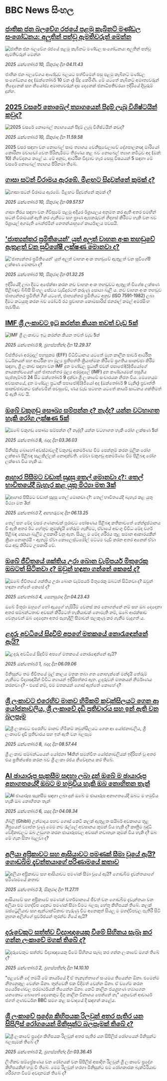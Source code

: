 # BBC News සිංහල## [ජාතික ජන බලවේග රජයේ පළමු කැබිනට් මණ්ඩල සංශෝධනය: අලුතින් පත්වූ ඇමතිවරුන් මෙන්න ](https://www.bbc.com/sinhala/articles/c2lx5x8perlo?at_medium=RSS&at_campaign=rss?at_campaign=githubrss)![ජාතික ජන බලවේග රජයේ පළමු කැබිනට් මණ්ඩල සංශෝධනය: අලුතින් පත්වූ ඇමතිවරුන් මෙන්න ](https://ichef.bbci.co.uk/ace/ws/240/cpsprodpb/8e0f/live/1617cbd0-a58f-11f0-928c-71dbb8619e94.jpg)_2025 ඔක්තෝබර් 10, සිකුරාදා දින 04.11.43_ජාතික ජන බලවේගය ආණ්ඩුව බලයට පත්වීමෙන් පසු පළමු කැබිනට් මණ්ඩල සංශෝධනය අද (ඔක්තෝබර් 10 වන දා) සිදු කෙරිණි.
මේ යටතේ කැබිනට් අමාත්‍යවරුන් තිදෙනෙක් සහ නියෝජ්‍ය අමාත්‍යවරුන් දස දෙනෙක් ජනාධිපතිවරයා ඉදිරියේ දිවුරුම් දුන්හ.## [2025 වසරේ නොබෙල් ත්‍යාගයෙන් පිදුම් ලැබූ විශිෂ්ටයින් කවුද?](https://www.bbc.com/sinhala/articles/c3e7gwkx79yo?at_medium=RSS&at_campaign=rss?at_campaign=githubrss)![2025 වසරේ නොබෙල් ත්‍යාගයෙන් පිදුම් ලැබූ විශිෂ්ටයින් කවුද?](https://ichef.bbci.co.uk/ace/ws/240/cpsprodpb/4ec3/live/930ac6b0-a5c6-11f0-add7-abf13599c13e.jpg)_2025 ඔක්තෝබර් 10, සිකුරාදා දින 11.59.58_2025 වසර සඳහා වන නොබෙල් සාම ත්‍යාගය වෙනිසුවෙලාවේ දේශපාලනඥ මාරියෝ කොරීනා මචාඩෝ වෙත පිරිනැමීමට තීරණය කළ බව නොබෙල් ත්‍යාග කමිටුව අද (ඔක්: 10) නිවේදනය කළේ ය.
මේ අනුව, ආර්ථික විද්‍යාව හැර සෙසු විෂයයන් 5 සඳහා මේ වසරේ නොබෙල් ත්‍යාගය පිරිනමා තිබේ.## [ගාසා සටන් විරාමය ඇරඹේ. මීළඟට සිදුවන්නේ කුමක් ද?](https://www.bbc.com/sinhala/articles/c4gwnzky71zo?at_medium=RSS&at_campaign=rss?at_campaign=githubrss)![ගාසා සටන් විරාමය ඇරඹේ. මීළඟට සිදුවන්නේ කුමක් ද?](https://ichef.bbci.co.uk/ace/ws/240/cpsprodpb/27ee/live/f9ba4c20-a52e-11f0-bf56-21413d90bb1e.jpg)_2025 ඔක්තෝබර් 10, සිකුරාදා දින 09.57.57_ගාසා තීරය සඳහා වන ගිවිසුමේ පළමු අදියර ඊශ්‍රායලය අනුමත කර ඇති අතර එමඟින් සටන් විරාමයක් ඇති කර ගැනීමට සහ ප්‍රාණ ඇපකරුවන් නිදහස් කිරීමට හැකි වන බව ඊශ්‍රායල් අගමැති බෙන්ජමින් නෙතන්යාහුගේ කාර්යාලය පවසයි.## ['ජාත්‍යන්තර ප්‍රමිතියෙන්' යුත් අලුත් වාහන අංක තහඩුවේ ඇතුළත් වන සුවිශේෂී ලක්ෂණ මොනවා ද?](https://www.bbc.com/sinhala/articles/c4gjn4nzy2go?at_medium=RSS&at_campaign=rss?at_campaign=githubrss)!['ජාත්‍යන්තර ප්‍රමිතියෙන්' යුත් අලුත් වාහන අංක තහඩුවේ ඇතුළත් වන සුවිශේෂී ලක්ෂණ මොනවා ද?](https://ichef.bbci.co.uk/ace/ws/240/cpsprodpb/4155/live/fdd755a0-a506-11f0-928c-71dbb8619e94.jpg)_2025 ඔක්තෝබර් 10, සිකුරාදා දින 01.32.25_ඉදිරියේදී ලබා දීමට අපේක්ෂා කරන නව වාහන අංක තහඩුවට ඇතුළත් විශේෂ ලක්ෂණ පිළිබඳව බීබීසී සිංහල සේවය වැඩිදුරටත් කරුණු සොයා බැලී ය.
නව වාහන අංක තහඩුව ජාත්‍යන්තර ප්‍රමිතීන් 7ක් යටතේ, ජාත්‍යන්තර ප්‍රමිතියට අනුව (ISO 7591-1982) ලබා දීමට කටයුතු කරන බව මෝටර් රථ ප්‍රවාහන කොමසාරිස් ජනරාල් කමල් අමරසිංහ පැවසීය.## [IMF ශ්‍රී ලංකාවට ඉටු කරන්න කියන තවත් වැඩ 5ක්](https://www.bbc.com/sinhala/articles/ce3291rv0y6o?at_medium=RSS&at_campaign=rss?at_campaign=githubrss)![IMF ශ්‍රී ලංකාවට ඉටු කරන්න කියන තවත් වැඩ 5ක්](https://ichef.bbci.co.uk/ace/ws/240/cpsprodpb/1ae2/live/66230b30-a4f9-11f0-8e74-1f6664d312e9.jpg)_2025 ඔක්තෝබර් 9, බ්‍රහස්පතින්දා දින 12.29.37_විස්තීරණ අරමුදල් පහසුකම (EFF) විධිවිධානය යටතේ මෑත කාලීන සාර්ව ආර්ථික වර්ධනයන් සහ ආර්ථික හා මූල්‍ය ප්‍රතිපත්ති ක්‍රියාත්මක කිරීමේ ප්‍රගතිය සාකච්ඡා කිරීම සඳහා, ශ්‍රී ලංකාව සඳහා වන IMF දූත මණ්ඩල ප්‍රධානී එවන් පපාජෝ(ර්)ජියෝගේ නායකත්වයෙන් යුත් ජාත්‍යන්තර මූල්‍ය අරමුදලේ (IMF) දූත කණ්ඩායමක් පසුගිය සැප්තැම්බර් 24 සිට ඔක්තෝබර් 9 දක්වා ශ්‍රී ලංකාවේ සංචාරයක නිරත විය. මෙහෙයුම අවසානයේ,  දූත මණ්ඩල ප්‍රධානී පපාජෝ(ර්)ජියෝ අද (ඔක්තෝබර් 9 වැනිදා) ප්‍රවෘත්ති සාකච්ඡාවකට එක්වෙමින් පවසුවේ, ණය වැඩ සටහන යටතේ කාර්ය සාධනය ශක්තිමත් වී ඇති බව යි.## [ඔබේ වකුගඩු සෞඛ්‍ය සම්පන්න ද? නැද්ද? යන්න වටහාගත හැකි රෝග ලක්ෂණ 5ක්](https://www.bbc.com/sinhala/articles/cx2j9z941kyo?at_medium=RSS&at_campaign=rss?at_campaign=githubrss)![ඔබේ වකුගඩු සෞඛ්‍ය සම්පන්න ද? නැද්ද? යන්න වටහාගත හැකි රෝග ලක්ෂණ 5ක්](https://ichef.bbci.co.uk/ace/ws/240/cpsprodpb/d3ef/live/407136d0-9e02-11f0-92db-77261a15b9d2.jpg)_2025 ඔක්තෝබර් 8, බදාදා දින 03.36.03_මිනිස්සු බොහෝ අවස්ථාවලදී වකුගඩු අකර්මණ්‍ය වීම පෙන්නුම් කරන මූලික රෝග ලක්ෂණ පිළිබඳ සැලකිල්ලක් නොදක්වති. මේවා වකුගඩු අකර්මණ්‍ය වීම පිළිබඳ රෝග ලක්ෂණ විය හැකි ය.## [ආහාර පිසීමට වඩාත් සුදුසු තෙල් මොනවා ද?: තෙල් භාවිතයේදී බැහැර කළ යුතු මිථ්‍යා මත 3ක්](https://www.bbc.com/sinhala/articles/cx2j123012vo?at_medium=RSS&at_campaign=rss?at_campaign=githubrss)![ආහාර පිසීමට වඩාත් සුදුසු තෙල් මොනවා ද?: තෙල් භාවිතයේදී බැහැර කළ යුතු මිථ්‍යා මත 3ක්](https://ichef.bbci.co.uk/ace/ws/240/cpsprodpb/cecb/live/f253c650-9dea-11f0-b3aa-f94b46cdf49f.jpg)_2025 ඔක්තෝබර් 7, අඟහරුවාදා දින 06.13.25_තෙල් සහ මේද වසර ගණනාවක් පුරාවට පෝෂණය පිළිබඳ කතිකාවතේ කේන්ද්‍රස්ථානය වී ඇති අතර ඊට හේතුව කුමක්දැයි තේරුම් ගැනීමට, ඒවායේ අඩංගු විවිධ මේද වර්ග පිළිබඳ සොයා බැලීම උපකාරී වනු ඇත.
සියලු ම මේද ශරීරය තුළ සමාන ආකාරයකින් ක්‍රියා නොකරයි - ඇතැම් ඒවා කොලෙස්ටරෝල් මට්ටම වැඩි කරන අතර අනෙක් ඒවා එය අඩු කිරීමට උපකාරී වේ.## [ඔබේ ජීවිතයේ ශක්තිය උරා බොන වැම්පයර් මිතුරෙකු ඔබටත් සිටිනවා ද? ඔවුන් හඳුනා ගන්නේ කෙසේ ද?](https://www.bbc.com/sinhala/articles/cnvrpvj6ml5o?at_medium=RSS&at_campaign=rss?at_campaign=githubrss)![ඔබේ ජීවිතයේ ශක්තිය උරා බොන වැම්පයර් මිතුරෙකු ඔබටත් සිටිනවා ද? ඔවුන් හඳුනා ගන්නේ කෙසේ ද?](https://ichef.bbci.co.uk/ace/ws/240/cpsprodpb/cdc4/live/5d2d5b20-9f7c-11f0-928c-71dbb8619e94.jpg)_2025 ඔක්තෝබර් 4, සෙනසුරාදා දින 04.23.43_ඔබේ මිතුරා ඔහුගේ හෝ ඇයගේ හැසිරීම් වෙනස් කර නොගන්නේ නම් සහ ඔබ දෙදෙනා අතර සම්බන්ධතාව අවසන් කිරීමටත් හැකියාවක් නොමැති නම්, ඔබේ ආරක්ෂාව වෙනුවෙන් ඔබ දෙදෙනා අතර පැහැදිලි සීමාවන් සලකුණු කර ගැනීම වැදගත් ය.## [ළදරු අවධියේ සිදුවීම් අපගේ මතකයේ නොරැඳෙන්නේ ඇයි?](https://www.bbc.com/sinhala/articles/c2kn3gzl240o?at_medium=RSS&at_campaign=rss?at_campaign=githubrss)![ළදරු අවධියේ සිදුවීම් අපගේ මතකයේ නොරැඳෙන්නේ ඇයි?](https://ichef.bbci.co.uk/ace/ws/240/cpsprodpb/e191/live/a8dbc3f0-8d6a-11f0-ac8c-8129e35aa651.png)_2025 ඔක්තෝබර් 1, බදාදා දින 06.09.06_මිනිසුන්ට තම ජීවිතයේ මුල් කාලය මතක තබා ගත නොහැක්කේ මන්දැයි තේරුම් ගැනීමට විද්‍යාඥයින් විවිධ න්‍යායන් ඉදිරිපත්කර ඇත. ළදරුවන් මතකයන් නිර්මාණය කරනවා ද? - එසේ නම්, එම මතකයන් ගොස් ඇත්තේ කොහේ ද?## [ශ්‍රී ලංකාවට එරෙහිව මානව හිමිකම් කවුන්සිලයට ගෙන ආ යෝජනාවලිය, ශ්‍රී ලංකාවේ දැඩි ප්‍රතිචාරය සහ ඉන් ඇති වන බලපෑම](https://www.bbc.com/sinhala/articles/cp3vke41k14o?at_medium=RSS&at_campaign=rss?at_campaign=githubrss)![ශ්‍රී ලංකාවට එරෙහිව මානව හිමිකම් කවුන්සිලයට ගෙන ආ යෝජනාවලිය, ශ්‍රී ලංකාවේ දැඩි ප්‍රතිචාරය සහ ඉන් ඇති වන බලපෑම](https://ichef.bbci.co.uk/ace/ws/240/cpsprodpb/6f68/live/2c248800-a378-11f0-9261-e164f2f40295.jpg)_2025 ඔක්තෝබර් 8, බදාදා දින 08.57.44_ශ්‍රී ලංකාව සම්බන්ධයෙන් යෝජනා 14කින් සමන්විත යෝජනාවලියක් ඉදිරිපත් වූ අතර එය ප්‍රතික්ෂේප කරන බව ශ්‍රී ලංකා රජය නිවේදනය කර තිබේ.## [AI ඡායාරූප සැකසීම සඳහා ලබා දුන් ඔබේ ම ඡායාරූප අනාගතයේදී ඔබට ම හමුවිය හැකි ඔබ නොහිතන තැන්](https://www.bbc.com/sinhala/articles/c62n1d92y0ro?at_medium=RSS&at_campaign=rss?at_campaign=githubrss)![AI ඡායාරූප සැකසීම සඳහා ලබා දුන් ඔබේ ම ඡායාරූප අනාගතයේදී ඔබට ම හමුවිය හැකි ඔබ නොහිතන තැන්](https://ichef.bbci.co.uk/ace/ws/240/cpsprodpb/6c5c/live/7e7b0a30-a061-11f0-92db-77261a15b9d2.png)_2025 ඔක්තෝබර් 6, සඳුදා දින 04.08.34_ගිබ්ලි (Ghibli) උන්මාදය පහව ගොස් කෙටි කලක් ඇතුළත සයිබර් අවකාශය තුළ ශීඝ්‍රයෙන් ව්‍යාප්ත වුණු මෙම නව රැල්ලේ අවසානය කුමක් විය හැකි ද? කෘත්‍රිම බුද්ධි වේදිකාවලට ඔබ උඩුගත කරන ඡායාරූපවල අවසන් නවාතැන කුමක් විය හැකි ද? ඔබ මේ ගැන සිතා බැලුවා ද?## [අලියා අප්‍රිකාවට සහ ආසියාවට පමණක් සීමා වූයේ ඇයි? ගොඩබිම දැවන්තයාගේ පරිණාමයේ කතාව](https://www.bbc.com/sinhala/articles/cj3yvznjn2zo?at_medium=RSS&at_campaign=rss?at_campaign=githubrss)![අලියා අප්‍රිකාවට සහ ආසියාවට පමණක් සීමා වූයේ ඇයි? ගොඩබිම දැවන්තයාගේ පරිණාමයේ කතාව](https://ichef.bbci.co.uk/ace/ws/240/cpsprodpb/1629/live/6d164710-9dea-11f0-92db-77261a15b9d2.jpg)_2025 ඔක්තෝබර් 3, සිකුරාදා දින 11.27.11_ආසියාවේ සහ අප්‍රිකාවේ පමණක් වර්තමානයේ ජීවත් වන ගොඩබිම දැවැන්තයා වන අලියා එම මහද්වීප දෙකට පමණක් සීමා වීමට බලපෑ හේතු කිහිපයක් තිබේ. කලක් ඔස්ට්‍රේලියාව සහ ඇන්ටාක්ටිකාව හැරුණු විට අනෙකුත් සියලු ම මහද්වීපවල පැතිරී සිටි නූතන අලින්ගේ පූර්වජයන් තුරන්ව ගියේ ඇයි?## [දරුවෙකුට සත්ත්ව විද්‍යාඥයෙකු වීමේ සිහිනය සැබෑ කර ගන්න ලංකාවේ මගක් තිබේ ද?](https://www.bbc.com/sinhala/articles/cdxq7lk2epgo?at_medium=RSS&at_campaign=rss?at_campaign=githubrss)![දරුවෙකුට සත්ත්ව විද්‍යාඥයෙකු වීමේ සිහිනය සැබෑ කර ගන්න ලංකාවේ මගක් තිබේ ද?](https://ichef.bbci.co.uk/ace/ws/240/cpsprodpb/bec4/live/0adf66e0-9f92-11f0-b9ae-cbef91e6ae73.jpg)_2025 ඔක්තෝබර් 2, බ්‍රහස්පතින්දා දින 14.10.10_"පළවෙනි දේ තමයි මේ කාර්යයේ දී ඒ තැනැත්තාගේ සංයමය තියෙන්න ඕනා. එමෙන්ම නීත්‍යනුකුල වෙන්න ඕනා. තුන්වෙනි එක විදිමත් වෙන්න ඕනා. ඒ වගේම කරන පර්යේෂණවල පරමාර්ථයක් තියෙන්න ඕනා. කෙටි කාලින ජයග්‍රහණ හඹාගෙන යනකොට බොහෝ දෙනෙකුට දිගු කාලින විනාශය පෙන්නේ නෑ" යනුවෙන් ආචාර්ය ජගත් ගුණවර්ධන BBC සමග කළ සංවාදයේ දී සඳහන් කළේය.## [ශ්‍රී ලංකාවේ ප්‍රදේශ කිහිපයක රිලවුන් අතර පැතිර යන සිපිලිස් රෝගයෙන් මිනිසුන්ට බලපෑමක් තිබේ ද?](https://www.bbc.com/sinhala/articles/c98drl5vl10o?at_medium=RSS&at_campaign=rss?at_campaign=githubrss)![ශ්‍රී ලංකාවේ ප්‍රදේශ කිහිපයක රිලවුන් අතර පැතිර යන සිපිලිස් රෝගයෙන් මිනිසුන්ට බලපෑමක් තිබේ ද?](https://ichef.bbci.co.uk/ace/ws/240/cpsprodpb/03d3/live/978966d0-9ebc-11f0-b741-177e3e2c2fc7.jpg)_2025 ඔක්තෝබර් 2, බ්‍රහස්පතින්දා දින 03.36.45_ලිංගිකව සම්ප්‍රේෂණය වන රෝගයක් වන සිපිලිස් අසාදිත රිලවුන් ශ්‍රී ලංකාවේ ප්‍රදේශ කිහිපයකින් හමු වී තිබේ. මෙම රිලවුන් හරහා මිනිසුන්ට එම රෝගකාරක බැක්ටීරියාව ශරීරගත වීමේ අවදානමක් තිබේ ද?